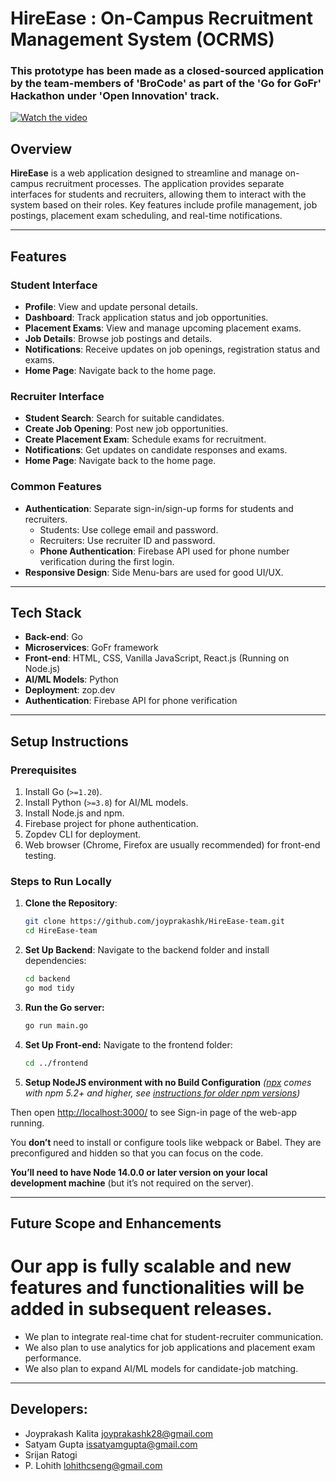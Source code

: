 # HireEase : On-Campus Recruitment Management System (OCRMS)

### This prototype has been made as a closed-sourced application by the team-members of 'BroCode' as part of the 'Go for GoFr' Hackathon under 'Open Innovation' track. ###

[![Watch the video](https://github.com/joyprakashk/HireEase-team/Demo-Video-Thumbnail.png)](https://github.com/joyprakashk/HireEase-team/blob/0b02311646c10c966a187d74f0e50ece090c5e42/Demo_video.mp4)

## Overview
**HireEase** is a web application designed to streamline and manage on-campus recruitment processes. The application provides separate interfaces for students and recruiters, allowing them to interact with the system based on their roles. Key features include profile management, job postings, placement exam scheduling, and real-time notifications.

---

## Features
### **Student Interface**
  - **Profile**: View and update personal details.
  - **Dashboard**: Track application status and job opportunities.
  - **Placement Exams**: View and manage upcoming placement exams.
  - **Job Details**: Browse job postings and details.
  - **Notifications**: Receive updates on job openings, registration status and exams.
  - **Home Page**: Navigate back to the home page.

### **Recruiter Interface**
  - **Student Search**: Search for suitable candidates.
  - **Create Job Opening**: Post new job opportunities.
  - **Create Placement Exam**: Schedule exams for recruitment.
  - **Notifications**: Get updates on candidate responses and exams.
  - **Home Page**: Navigate back to the home page.

### **Common Features**
- **Authentication**: Separate sign-in/sign-up forms for students and recruiters.
  - Students: Use college email and password.
  - Recruiters: Use recruiter ID and password.
  - **Phone Authentication**: Firebase API used for phone number verification during the first login.
- **Responsive Design**: Side Menu-bars are used for good UI/UX.

---

## **Tech Stack**
- **Back-end**: Go
- **Microservices**: GoFr framework
- **Front-end**: HTML, CSS, Vanilla JavaScript, React.js (Running on Node.js)
- **AI/ML Models**: Python
- **Deployment**: zop.dev
- **Authentication**: Firebase API for phone verification

---

## **Setup Instructions**
### Prerequisites
1. Install Go (`>=1.20`).
2. Install Python (`>=3.8`) for AI/ML models.
3. Install Node.js and npm.
4. Firebase project for phone authentication.
5. Zopdev CLI for deployment.
6. Web browser (Chrome, Firefox are usually recommended) for front-end testing.

### Steps to Run Locally
1. **Clone the Repository**:
   ```bash
   git clone https://github.com/joyprakashk/HireEase-team.git
   cd HireEase-team
2. **Set Up Backend**:
  Navigate to the backend folder and install dependencies:
   ```bash
   cd backend
   go mod tidy
3. **Run the Go server:**
   ```bash
   go run main.go
4. **Set Up Front-end:**
   Navigate to the frontend folder:
      ```bash
   cd ../frontend
5. **Setup NodeJS environment with no Build Configuration**
   _([npx](https://medium.com/@maybekatz/introducing-npx-an-npm-package-runner-55f7d4bd282b) comes with npm 5.2+ and higher, see [instructions for older npm versions](https://gist.github.com/gaearon/4064d3c23a77c74a3614c498a8bb1c5f))_

Then open [http://localhost:3000/](http://localhost:3000/) to see Sign-in page of the web-app running.

You **don’t** need to install or configure tools like webpack or Babel. They are preconfigured and hidden so that you can focus on the code.

**You’ll need to have Node 14.0.0 or later version on your local development machine** (but it’s not required on the server).

   
---

## Future Scope and Enhancements
# Our app is fully scalable and new features and functionalities will be added in subsequent releases.
- We plan to integrate real-time chat for student-recruiter communication.
- We also plan to use analytics for job applications and placement exam performance.
- We also plan to expand AI/ML models for candidate-job matching.

---

## Developers:
- Joyprakash Kalita [joyprakashk28@gmail.com](mailto:joyprakashk28@gmail.com)
- Satyam Gupta [issatyamgupta@gmail.com](mailto:issatyamgupta@gmail.com)
- Srijan Ratogi 
- P. Lohith [lohithcseng@gmail.com](mailto:lohithcseng@gmail.com)


